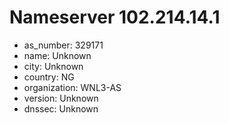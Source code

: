# Nameserver 102.214.14.1

* as_number: 329171
* name: Unknown
* city: Unknown
* country: NG
* organization: WNL3-AS
* version: Unknown
* dnssec: Unknown
